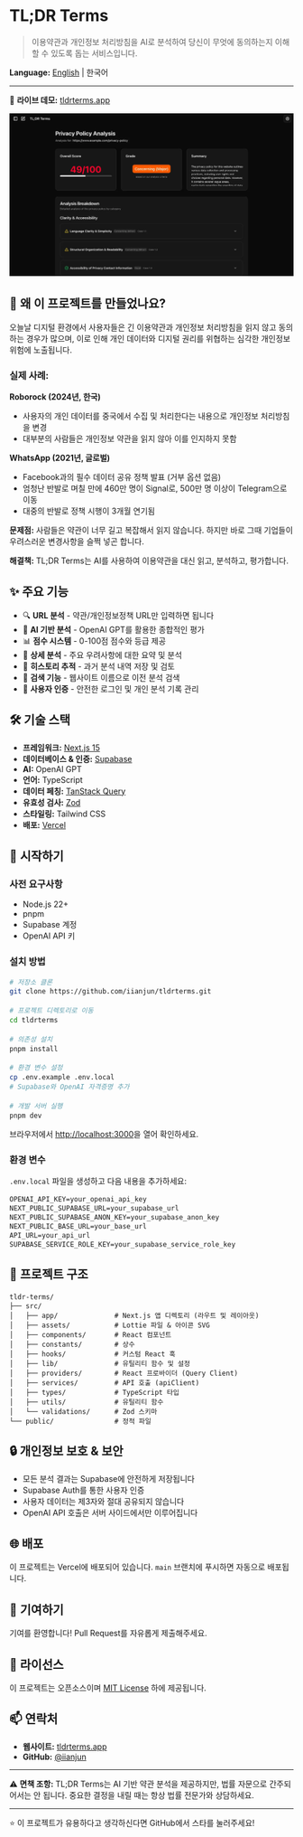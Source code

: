 # TL;DR Terms

> 이용약관과 개인정보 처리방침을 AI로 분석하여 당신이 무엇에 동의하는지 이해할 수 있도록 돕는 서비스입니다.

**Language:** [English](./README.md) | 한국어

---

🔗 **라이브 데모:** [tldrterms.app](https://tldrterms.app)

![TL;DR Terms 미리보기](./public/preview.webp)

## 🎯 왜 이 프로젝트를 만들었나요?

오늘날 디지털 환경에서 사용자들은 긴 이용약관과 개인정보 처리방침을 읽지 않고 동의하는 경우가 많으며, 이로 인해 개인 데이터와 디지털 권리를 위협하는 심각한 개인정보 위험에 노출됩니다.

### 실제 사례:

**Roborock (2024년, 한국)**

- 사용자의 개인 데이터를 중국에서 수집 및 처리한다는 내용으로 개인정보 처리방침을 변경
- 대부분의 사람들은 개인정보 약관을 읽지 않아 이를 인지하지 못함

**WhatsApp (2021년, 글로벌)**

- Facebook과의 필수 데이터 공유 정책 발표 (거부 옵션 없음)
- 엄청난 반발로 며칠 만에 460만 명이 Signal로, 500만 명 이상이 Telegram으로 이동
- 대중의 반발로 정책 시행이 3개월 연기됨

**문제점:** 사람들은 약관이 너무 길고 복잡해서 읽지 않습니다. 하지만 바로 그때 기업들이 우려스러운 변경사항을 슬쩍 넣곤 합니다.

**해결책:** TL;DR Terms는 AI를 사용하여 이용약관을 대신 읽고, 분석하고, 평가합니다.

## ✨ 주요 기능

- 🔍 **URL 분석** - 약관/개인정보정책 URL만 입력하면 됩니다
- 🤖 **AI 기반 분석** - OpenAI GPT를 활용한 종합적인 평가
- 📊 **점수 시스템** - 0-100점 점수와 등급 제공
- 📝 **상세 분석** - 주요 우려사항에 대한 요약 및 분석
- 💾 **히스토리 추적** - 과거 분석 내역 저장 및 검토
- 🔎 **검색 기능** - 웹사이트 이름으로 이전 분석 검색
- 🔐 **사용자 인증** - 안전한 로그인 및 개인 분석 기록 관리

## 🛠 기술 스택

- **프레임워크:** [Next.js 15](https://nextjs.org/)
- **데이터베이스 & 인증:** [Supabase](https://supabase.com/)
- **AI:** OpenAI GPT
- **언어:** TypeScript
- **데이터 페칭:** [TanStack Query](https://tanstack.com/query)
- **유효성 검사:** [Zod](https://zod.dev/)
- **스타일링:** Tailwind CSS
- **배포:** [Vercel](https://vercel.com/)

## 🚀 시작하기

### 사전 요구사항

- Node.js 22+
- pnpm
- Supabase 계정
- OpenAI API 키

### 설치 방법

```bash
# 저장소 클론
git clone https://github.com/iianjun/tldrterms.git

# 프로젝트 디렉토리로 이동
cd tldrterms

# 의존성 설치
pnpm install

# 환경 변수 설정
cp .env.example .env.local
# Supabase와 OpenAI 자격증명 추가

# 개발 서버 실행
pnpm dev
```

브라우저에서 [http://localhost:3000](http://localhost:3000)을 열어 확인하세요.

### 환경 변수

`.env.local` 파일을 생성하고 다음 내용을 추가하세요:

```env
OPENAI_API_KEY=your_openai_api_key
NEXT_PUBLIC_SUPABASE_URL=your_supabase_url
NEXT_PUBLIC_SUPABASE_ANON_KEY=your_supabase_anon_key
NEXT_PUBLIC_BASE_URL=your_base_url
API_URL=your_api_url
SUPABASE_SERVICE_ROLE_KEY=your_supabase_service_role_key
```

## 📁 프로젝트 구조

```
tldr-terms/
├── src/
│   ├── app/              # Next.js 앱 디렉토리 (라우트 및 레이아웃)
│   ├── assets/           # Lottie 파일 & 아이콘 SVG
│   ├── components/       # React 컴포넌트
│   ├── constants/        # 상수
│   ├── hooks/            # 커스텀 React 훅
│   ├── lib/              # 유틸리티 함수 및 설정
│   ├── providers/        # React 프로바이더 (Query Client)
│   ├── services/         # API 호출 (apiClient)
│   ├── types/            # TypeScript 타입
│   ├── utils/            # 유틸리티 함수
│   └── validations/      # Zod 스키마
└── public/               # 정적 파일
```

## 🔒 개인정보 보호 & 보안

- 모든 분석 결과는 Supabase에 안전하게 저장됩니다
- Supabase Auth를 통한 사용자 인증
- 사용자 데이터는 제3자와 절대 공유되지 않습니다
- OpenAI API 호출은 서버 사이드에서만 이루어집니다

## 🌐 배포

이 프로젝트는 Vercel에 배포되어 있습니다. `main` 브랜치에 푸시하면 자동으로 배포됩니다.

## 🤝 기여하기

기여를 환영합니다! Pull Request를 자유롭게 제출해주세요.

## 📄 라이선스

이 프로젝트는 오픈소스이며 [MIT License](LICENSE) 하에 제공됩니다.

## 📫 연락처

- **웹사이트:** [tldrterms.app](https://tldrterms.app)
- **GitHub:** [@iianjun](https://github.com/iianjun)

---

⚠️ **면책 조항:** TL;DR Terms는 AI 기반 약관 분석을 제공하지만, 법률 자문으로 간주되어서는 안 됩니다. 중요한 결정을 내릴 때는 항상 법률 전문가와 상담하세요.

---

⭐ 이 프로젝트가 유용하다고 생각하신다면 GitHub에서 스타를 눌러주세요!
